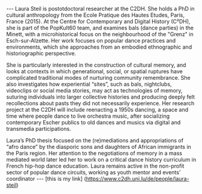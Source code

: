 --- Laura Steil is postotdoctoral researcher at the C2DH. She holds a PhD in cultural anthropology from the Ecole Pratique des Hautes Etudes, Paris, France (2015). At the Centre for Contemporary and Digital History (C²DH), she is part of the PopKult60 team, and examines bals (dance parties) in the Minett, with a microhistorical focus on the neighbourhood of the "Grenz" in Esch-sur-Alzette. Her work focuses on popular dance practices and environments, which she approaches from an embodied ethnographic and historiographic perspective. 

She is particularly interested in the construction of cultural memory, and looks at contexts in which generational, social, or spatial ruptures have complicated traditional modes of nurturing community remembrance. She also investigates how experiential “sites”, such as bals, nightclubs, videoclips or social media stories, may act as technologies of memory, suturing individuals into larger collective histories and producing deeply felt recollections about pasts they did not necessarily experience. Her research project at the C2DH will include reenacting a 1950s dancing, a space and time where people dance to live orchestra music, after socializing contemporary Escher publics to old dances and musics via digital and transmedia participations.

Laura’s PhD thesis focused on the (re)mediations and appropriations of “afro dance” by the diasporic sons and daughters of African immigrants in the Paris region. Her attention to the negotiations of memory in a mass mediated world later led her to work on a critical dance history curriculum in French hip-hop dance education. Laura remains active in the non-profit sector of popular dance circuits, working as youth mentor and events’ coordinator ---
[this is my link] (https://www.c2dh.uni.lu/de/people/laura-steil)
